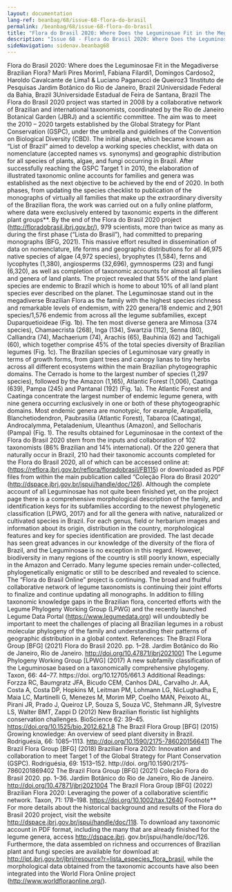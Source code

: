 ```yaml
---
layout: documentation
lang-ref: beanbag/68/issue-68-flora-do-brasil
permalink: /beanbag/68/issue-68-flora-do-brasil
title: "Flora do Brasil 2020: Where Does the Leguminosae Fit in the Megadiverse Brazilian Flora?"
description: "Issue 68 - Flora do Brasil 2020: Where Does the Leguminosae Fit in the Megadiverse Brazilian Flora?"
sideNavigation: sidenav.beanbag68
---
```


Flora do Brasil 2020: Where does the Leguminosae Fit in the Megadiverse Brazilian Flora? 
Marli Pires Morim1, Fabiana Filardi1, Domingos Cardoso2, Haroldo Cavalcante de Lima1 & Luciano Paganucci de Queiroz3 
1Instituto de Pesquisas Jardim Botânico do Rio de Janeiro, Brazil 
2Universidade Federal da Bahia, Brazil 
3Universidade Estadual de Feira de Santana, Brazil 
The Flora do Brasil 2020 project was started in 2008 by a collaborative network of Brazilian and international taxonomists, coordinated by the Rio de Janeiro Botanical Garden (JBRJ) and a scientific committee. The aim was to meet the 2010 – 2020 targets established by the Global Strategy for Plant Conservation (GSPC), under the umbrella and guidelines of the Convention on Biological Diversity (CBD). The initial phase, which became known as “List of Brazil” aimed to develop a working species checklist, with data on nomenclature (accepted names vs. synonyms) and geographic distribution for all species of plants, algae, and fungi occurring in Brazil. After successfully reaching the GSPC Target 1 in 2010, the elaboration of illustrated taxonomic online accounts for families and genera was established as the next objective to be achieved by the end of 2020. In both phases, from updating the species checklist to publication of the monographs of virtually all families that make up the extraordinary diversity of the Brazilian flora, the work was carried out on a fully online platform, where data were exclusively entered by taxonomic experts in the different plant groups**. 
By the end of the Flora do Brasil 2020 project (http://floradobrasil.jbrj.gov.br/), 979 scientists, more than twice as many as during the first phase (“Lista do Brasil”), had committed to preparing monographs (BFG, 2021). This massive effort resulted in dissemination of data on nomenclature, life forms and geographic distributions for all 46,975 native species of algae (4,972 species), bryophytes (1,584), ferns and lycophytes (1,380), angiosperms (32,696), gymnosperms (23) and fungi (6,320), as well as completion of taxonomic accounts for almost all families and genera of land plants. The project revealed that 55% of the land plant species are endemic to Brazil which is home to about 10% of all land plant species ever described on the planet. 
The Leguminosae stand out in the megadiverse Brazilian Flora as the family with the highest species richness and remarkable levels of endemism, with 220 genera/18 endemic and 2,901 species/1,576 endemic from across all the legume subfamilies, except Duparquetioideae (Fig. 1b). The ten most diverse genera are Mimosa (374 species), Chamaecrista (268), Inga (134), Swartzia (112), Senna (80), Calliandra (74), Machaerium (74), Arachis (65), Bauhinia (62) and Tachigali (60), which together comprise 45% of the total species diversity of Brazilian legumes (Fig. 1c). 
The Brazilian species of Leguminosae vary greatly in terms of growth forms, from giant trees and canopy lianas to tiny herbs across all different ecosystems within the main Brazilian phytogeographic domains. The Cerrado is home to the largest number of species (1,297 species), followed by the Amazon (1,165), Atlantic Forest (1,006), Caatinga (639), Pampa (245) and Pantanal (192) (Fig. 1a). The Atlantic Forest and Caatinga concentrate the largest number of endemic legume genera, with nine genera occurring exclusively in one or both of these phytogeographic domains. Most endemic genera are monotypic, for example, Arapatiella, Blanchetiodendron, Paubrasilia (Atlantic Forest), Tabaroa (Caatinga), Androcalymma, Petaladenium, Uleanthus (Amazon), and Sellocharis (Pampa) (Fig. 1). 
The results obtained for Leguminosae in the context of the Flora do Brasil 2020 stem from the inputs and collaboration of 102 taxonomists (86% Brazilian and 14% international). Of the 220 genera that naturally occur in Brazil, 210 had their taxonomic accounts completed for the Flora do Brasil 2020, all of which can be accessed online at: (https://reflora.jbrj.gov.br/reflora/floradobrasil/FB115) or downloaded as PDF files from within the main publication called “Coleção Flora do Brasil 2020” (http://dspace.jbrj.gov.br/jspui/handle/doc/126). Although the complete account of all Leguminosae has not quite been finished yet, on the project page there is a comprehensive morphological description of the family, and identification keys for its subfamilies according to the newest phylogenetic classification (LPWG, 2017) and for all the genera with native, naturalized or cultivated species in Brazil. For each genus, field or herbarium images and information about its origin, distribution in the country, morphological features and key for species identification are provided. 
The last decade has seen great advances in our knowledge of the diversity of the flora of Brazil, and the Leguminosae is no exception in this regard. However, biodiversity in many regions of the country is still poorly known, especially in the Amazon and Cerrado. Many legume species remain under-collected, phylogenetically enigmatic or still to be described and revealed to science. The “Flora do Brasil Online” project is continuing. The broad and fruitful collaborative network of legume taxonomists is continuing their joint efforts to finalize and continue updating all monographs. In addition to filling taxonomic knowledge gaps in the Brazilian flora, concerted efforts with the Legume Phylogeny Working Group (LPWG) and the recently launched Legume Data Portal (https://www.legumedata.org) will undoubtedly be important to meet the challenges of placing all Brazilian legumes in a robust molecular phylogeny of the family and understanding their patterns of geographic distribution in a global context. 
References: 
The Brazil Flora Group [BFG] (2021) Flora do Brasil 2020. pp. 1–28. Jardim Botânico do Rio de Janeiro, Rio de Janeiro. http://doi.org/10.47871/jbrj2021001 
The Legume Phylogeny Working Group [LPWG] (2017) A new subfamily classification of the Leguminosae based on a taxonomically comprehensive phylogeny. Taxon, 66: 44–77. https://doi. org/10.12705/661.3 
Additional Readings: 
Forzza RC, Baumgratz JFA, Bicudo CEM, Canhos DAL, Carvalho Jr. AA, Costa A, Costa DP, Hopkins M, Leitman PM, Lohmann LG, NicLughadha E, Maia LC, Martinelli G, Menezes M, Morim MP, Coelho MAN, Peixoto AL, Pirani JR, Prado J, Queiroz LP, Souza S, Souza VC, Stehmann JR, Sylvestre LS, Walter BMT, Zappi D (2012) New Brazilian floristic list highlights conservation challenges. BioScience 62: 39–45. https://doi.org/10.1525/bio.2012.62.1.8 
The Brazil Flora Group [BFG] (2015) Growing knowledge: An overview of seed plant diversity in Brazil. Rodriguésia, 66: 1085–1113. http://doi.org/10.1590/2175-7860201566411 
The Brazil Flora Group [BFG] (2018) Brazilian Flora 2020: Innovation and collaboration to meet Target 1 of the Global Strategy for Plant Conservation (GSPC). Rodriguésia, 69: 1513–152. http://doi. org/10.1590/2175-7860201869402 
The Brazil Flora Group [BFG] (2021) Coleção Flora do Brasil 2020. pp. 1–36. Jardim Botânico do Rio de Janeiro, Rio de Janeiro. http://doi.org/10.47871/jbrj2021004 
The Brazil Flora Group [BFG] (2022) Brazilian Flora 2020: Leveraging the power of a collaborative scientific network. Taxon, 71: 178–198. https://doi.org/10.1002/tax.12640 
Footnote** 
For more details about the historical background and results of the Flora do Brasil 2020 project, visit the website http://dspace.jbrj.gov.br/jspui/handle/doc/118. To download any taxonomic account in PDF format, including the many that are already finished for the legume genera, access http://dspace.jbrj. gov.br/jspui/handle/doc/126. Furthermore, the data assembled on richness and occurrences of Brazilian plant and fungi species are available for download at: http://ipt.jbrj.gov.br/jbrj/resource?r=lista_especies_flora_brasil, while the morphological data obtained from the taxonomic accounts have also been integrated into the World Flora Online project (http://www.worldfloraonline.org/). 
